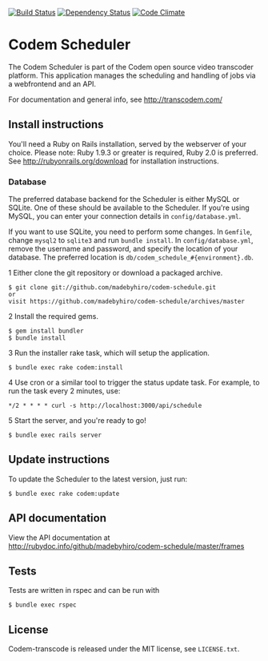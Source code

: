 [![Build Status](https://secure.travis-ci.org/madebyhiro/codem-schedule.png)](http://travis-ci.org/madebyhiro/codem-schedule)
[![Dependency Status](https://gemnasium.com/madebyhiro/codem-schedule.png)](https://gemnasium.com/madebyhiro/codem-schedule)
[![Code Climate](https://codeclimate.com/github/madebyhiro/codem-schedule.png)](https://codeclimate.com/github/madebyhiro/codem-schedule)

Codem Scheduler
===============

The Codem Scheduler is part of the Codem open source video transcoder platform. This application manages the scheduling and handling of jobs via a webfrontend and an API.

For documentation and general info, see <http://transcodem.com/>

Install instructions
--------------------
You'll need a Ruby on Rails installation, served by the webserver of your choice. Please note: Ruby 1.9.3 or greater is required, Ruby 2.0 is preferred.
See <http://rubyonrails.org/download> for installation instructions.

### Database
The preferred database backend for the Scheduler is either MySQL or SQLite. One of these should be available to
the Scheduler. If you're using MySQL, you can enter your connection details in `config/database.yml`.

If you want to use SQLite, you need to perform some changes. In `Gemfile`, change `mysql2` to `sqlite3` and run `bundle install`. In `config/database.yml`,
remove the username and password, and specify the location of your database. The preferred location is `db/codem_schedule_#{environment}.db`.

1 Either clone the git repository or download a packaged archive.

    $ git clone git://github.com/madebyhiro/codem-schedule.git
    or
    visit https://github.com/madebyhiro/codem-schedule/archives/master
  
2 Install the required gems.
  
    $ gem install bundler
    $ bundle install
    
3 Run the installer rake task, which will setup the application.

    $ bundle exec rake codem:install
 
4 Use cron or a similar tool to trigger the status update task. For example, to run the task every 2 minutes, use:

    */2 * * * * curl -s http://localhost:3000/api/schedule
   
5 Start the server, and you're ready to go!

    $ bundle exec rails server

Update instructions
-------------------
To update the Scheduler to the latest version, just run:

    $ bundle exec rake codem:update


API documentation
-----------------
View the API documentation at <http://rubydoc.info/github/madebyhiro/codem-schedule/master/frames>

Tests
-----
Tests are written in rspec and can be run with

    $ bundle exec rspec

## License

Codem-transcode is released under the MIT license, see `LICENSE.txt`.
